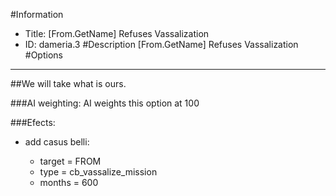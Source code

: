 #Information
 - Title: [From.GetName] Refuses Vassalization
 - ID: dameria.3
#Description
[From.GetName] Refuses Vassalization
#Options

___
##We will take what is ours.

###AI weighting:
AI weights this option at 100


###Efects:<ul><li>add casus belli:</li><ul><li>target = FROM</li><li>type = cb_vassalize_mission</li><li>months = 600</li></ul></ul>
